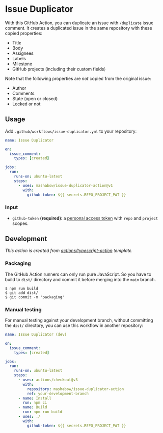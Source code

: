 # Issue Duplicator

With this GitHub Action, you can duplicate an issue with `/duplicate` issue comment. It creates a duplicated issue in the same repository with these copied properties:

- Title
- Body
- Assignees
- Labels
- Milestone
- GitHub projects (including their custom fields)

Note that the following properties are _not_ copied from the original issue:

- Author
- Comments
- State (open or closed)
- Locked or not

## Usage

Add `.github/workflows/issue-duplicator.yml` to your repository:

```yml
name: Issue Duplicator

on:
  issue_comment:
    types: [created]

jobs:
  run:
    runs-on: ubuntu-latest
    steps:
      - uses: mashabow/issue-duplicator-action@v1
        with:
          github-token: ${{ secrets.REPO_PROJECT_PAT }}
```

### Input

- `github-token` **(required)**: a [personal access
  token](https://github.com/settings/tokens/new) with `repo` and `project` scopes.

## Development

_This action is created from [actions/typescript-action](https://github.com/actions/typescript-action) template._

### Packaging

The GitHub Action runners can only run pure JavaScript. So you have to build to `dist/` directory and commit it before merging into the `main` branch.

```console
$ npm run build
$ git add dist/
$ git commit -m 'packaging'
```

### Manual testing

For manual testing against your development branch, without committing the `dist/` directory, you can use this workflow in another repository:

```yml
name: Issue Duplicator (dev)

on:
  issue_comment:
    types: [created]

jobs:
  run:
    runs-on: ubuntu-latest
    steps:
      - uses: actions/checkout@v3
        with:
          repository: mashabow/issue-duplicator-action
          ref: your-development-branch
      - name: Install
        run: npm ci
      - name: Build
        run: npm run build
      - uses: ./
        with:
          github-token: ${{ secrets.REPO_PROJECT_PAT }}
```
